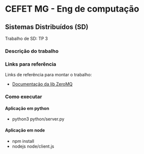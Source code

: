 # CEFET MG - Eng de computação
## Sistemas Distribuídos (SD)
Trabalho de SD: TP 3

### Descrição do trabalho



### Links para referência
Links de referência para montar o trabalho:

- [Documentação da lib ZeroMQ](https://zeromq.org/)  


### Como executar 

#### Aplicação em python

- python3 python/server.py

#### Aplicação em node

- npm install
- nodejs node/client.js
